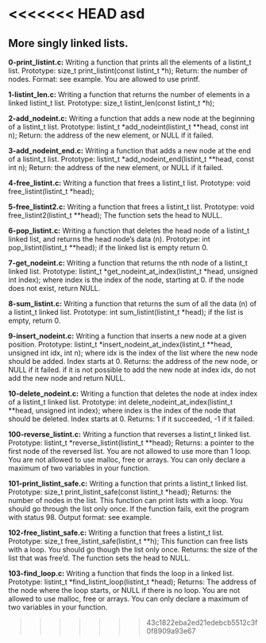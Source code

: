 <<<<<<< HEAD
asd
=======
## More singly linked lists.


**0-print_listint.c:** Writing a function that prints all the elements of a listint_t list.
Prototype: size_t print_listint(const listint_t *h);
Return: the number of nodes.
Format: see example.
You are allowed to use printf.


**1-listint_len.c:** Writing a function that returns the number of elements in a linked listint_t list.
Prototype: size_t listint_len(const listint_t *h);


**2-add_nodeint.c:** Writing a function that adds a new node at the beginning of a listint_t list.
Prototype: listint_t *add_nodeint(listint_t **head, const int n);
Return: the address of the new element, or NULL if it failed.


**3-add_nodeint_end.c:** Writing a function that adds a new node at the end of a listint_t list.
Prototype: listint_t *add_nodeint_end(listint_t **head, const int n);
Return: the address of the new element, or NULL if it failed.


**4-free_listint.c:** Writing a function that frees a listint_t list.
Prototype: void free_listint(listint_t *head);


**5-free_listint2.c:** Writing a function that frees a listint_t list.
Prototype: void free_listint2(listint_t **head);
The function sets the head to NULL.


**6-pop_listint.c:** Writing a function that deletes the head node of a listint_t linked list, and returns the head node’s data (n).
Prototype: int pop_listint(listint_t **head);
if the linked list is empty return 0.


**7-get_nodeint.c:** Writing a function that returns the nth node of a listint_t linked list.
Prototype: listint_t *get_nodeint_at_index(listint_t *head, unsigned int index);
where index is the index of the node, starting at 0.
if the node does not exist, return NULL.


**8-sum_listint.c:** Writing a function that returns the sum of all the data (n) of a listint_t linked list.
Prototype: int sum_listint(listint_t *head);
if the list is empty, return 0.


**9-insert_nodeint.c:** Writing a function that inserts a new node at a given position.
Prototype: listint_t *insert_nodeint_at_index(listint_t **head, unsigned int idx, int n);
where idx is the index of the list where the new node should be added. Index starts at 0.
Returns: the address of the new node, or NULL if it failed.
if it is not possible to add the new node at index idx, do not add the new node and return NULL.


**10-delete_nodeint.c:** Writing a function that deletes the node at index index of a listint_t linked list.
Prototype: int delete_nodeint_at_index(listint_t **head, unsigned int index);
where index is the index of the node that should be deleted. Index starts at 0.
Returns: 1 if it succeeded, -1 if it failed.


**100-reverse_listint.c:** Writing a function that reverses a listint_t linked list.
Prototype: listint_t *reverse_listint(listint_t **head);
Returns: a pointer to the first node of the reversed list.
You are not allowed to use more than 1 loop.
You are not allowed to use malloc, free or arrays.
You can only declare a maximum of two variables in your function.


**101-print_listint_safe.c:** Writing a function that prints a listint_t linked list.
Prototype: size_t print_listint_safe(const listint_t *head);
Returns: the number of nodes in the list.
This function can print lists with a loop.
You should go through the list only once.
If the function fails, exit the program with status 98.
Output format: see example.


**102-free_listint_safe.c:** Writing a function that frees a listint_t list.
Prototype: size_t free_listint_safe(listint_t **h);
This function can free lists with a loop.
You should go though the list only once.
Returns: the size of the list that was free’d.
The function sets the head to NULL.


**103-find_loop.c:** Writing a function that finds the loop in a linked list.
Prototype: listint_t *find_listint_loop(listint_t *head);
Returns: The address of the node where the loop starts, or NULL if there is no loop.
You are not allowed to use malloc, free or arrays.
You can only declare a maximum of two variables in your function.

>>>>>>> 43c1822eba2ed21edebcb5512c3f0f8909a93e67
